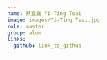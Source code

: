 ```yaml
---
name: 蔡宜庭 Yi-Ting Tsai 
image: images/Yi-Ting Tsai.jpg 
role: master
group: alum
links:
  github: link_to_github 
---
```

